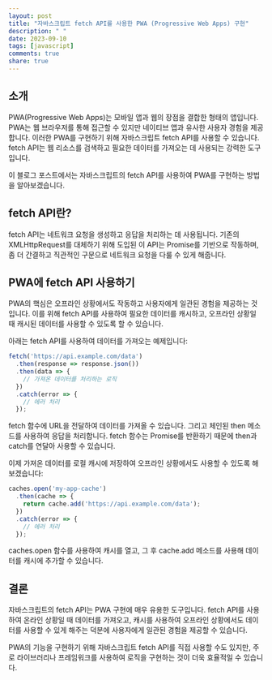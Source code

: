 ```yaml
---
layout: post
title: "자바스크립트 fetch API를 사용한 PWA (Progressive Web Apps) 구현"
description: " "
date: 2023-09-10
tags: [javascript]
comments: true
share: true
---
```


## 소개

PWA(Progressive Web Apps)는 모바일 앱과 웹의 장점을 결합한 형태의 앱입니다. PWA는 웹 브라우저를 통해 접근할 수 있지만 네이티브 앱과 유사한 사용자 경험을 제공합니다. 이러한 PWA를 구현하기 위해 자바스크립트 fetch API를 사용할 수 있습니다. fetch API는 웹 리소스를 검색하고 필요한 데이터를 가져오는 데 사용되는 강력한 도구입니다.

이 블로그 포스트에서는 자바스크립트의 fetch API를 사용하여 PWA를 구현하는 방법을 알아보겠습니다.

## fetch API란?

fetch API는 네트워크 요청을 생성하고 응답을 처리하는 데 사용됩니다. 기존의 XMLHttpRequest를 대체하기 위해 도입된 이 API는 Promise를 기반으로 작동하며, 좀 더 간결하고 직관적인 구문으로 네트워크 요청을 다룰 수 있게 해줍니다.

## PWA에 fetch API 사용하기

PWA의 핵심은 오프라인 상황에서도 작동하고 사용자에게 일관된 경험을 제공하는 것입니다. 이를 위해 fetch API를 사용하여 필요한 데이터를 캐시하고, 오프라인 상황일 때 캐시된 데이터를 사용할 수 있도록 할 수 있습니다.

아래는 fetch API를 사용하여 데이터를 가져오는 예제입니다:

```javascript
fetch('https://api.example.com/data')
  .then(response => response.json())
  .then(data => {
    // 가져온 데이터를 처리하는 로직
  })
  .catch(error => {
    // 에러 처리
  });
```

fetch 함수에 URL을 전달하여 데이터를 가져올 수 있습니다. 그리고 체인된 then 메소드를 사용하여 응답을 처리합니다. fetch 함수는 Promise를 반환하기 때문에 then과 catch를 연달아 사용할 수 있습니다.

이제 가져온 데이터를 로컬 캐시에 저장하여 오프라인 상황에서도 사용할 수 있도록 해보겠습니다:

```javascript
caches.open('my-app-cache')
  .then(cache => {
    return cache.add('https://api.example.com/data');
  })
  .catch(error => {
    // 에러 처리
  });
```

caches.open 함수를 사용하여 캐시를 열고, 그 후 cache.add 메소드를 사용해 데이터를 캐시에 추가할 수 있습니다.

## 결론

자바스크립트의 fetch API는 PWA 구현에 매우 유용한 도구입니다. fetch API를 사용하여 온라인 상황일 때 데이터를 가져오고, 캐시를 사용하여 오프라인 상황에서도 데이터를 사용할 수 있게 해주는 덕분에 사용자에게 일관된 경험을 제공할 수 있습니다.

PWA의 기능을 구현하기 위해 자바스크립트 fetch API를 직접 사용할 수도 있지만, 주로 라이브러리나 프레임워크를 사용하여 로직을 구현하는 것이 더욱 효율적일 수 있습니다.